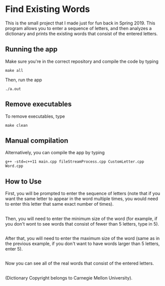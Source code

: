 # Find Existing Words

This is the small project that I made just for fun back in Spring 2019. This program allows you to enter a sequence of letters, and then analyzes a dictionary and prints the existing words that consist of the entered letters.

## Running the app

Make sure you're in the correct repository and compile the code by typing
```
make all
```

Then, run the app
```
./a.out
```
## Remove executables
To remove executables, type
```
make clean
```
## Manual compilation
Alternatively, you can compile the app by typing
```
g++ -std=c++11 main.cpp fileStreamProcess.cpp CustomLetter.cpp Word.cpp
```

## How to Use

First, you will be prompted to enter the sequence of letters (note that if you want the same letter to appear in the word multiple times, you would need to enter this letter that same exact number of times). 
##
Then, you will need to enter the minimum size of the word (for example, if you don't wont to see words that consist of fewer than 5 letters, type in 5).
##
After that, you will need to enter the maximum size of the word (same as in the previous example, if you don't want to have words larger than 5 letters, enter 5).
##
Now you can see all of the real words that consist of the entered letters.
##
##
##
(Dictionary Copyright belongs to Carnegie Mellon University).
